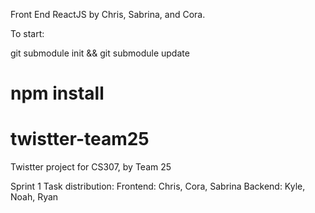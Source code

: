 Front End ReactJS by Chris, Sabrina, and Cora.



To start:

git submodule init && git submodule update


npm install
=======
# twistter-team25
Twistter project for CS307, by Team 25

Sprint 1 Task distribution:
Frontend: Chris, Cora, Sabrina
Backend: Kyle, Noah, Ryan
